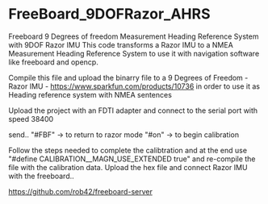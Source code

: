 FreeBoard_9DOFRazor_AHRS
========================

Freeboard 9 Degrees of freedom 
Measurement Heading Reference System with 9DOF Razor IMU
This code transforms a Razor IMU to a NMEA Measurement Heading Reference System
to use it with navigation software like freeboard and opencp.

Compile this file and upload the binarry file to a
9 Degrees of Freedom - Razor IMU - https://www.sparkfun.com/products/10736
in order to use it as Heading reference system with NMEA sentences

Upload the project with an FDTI adapter and connect to the serial port
with speed 38400 

send..
"#FBF" -> to return to razor mode 
"#on"  -> to begin calibration

Follow the steps needed to complete the calibtration and at the end
use 
"#define CALIBRATION__MAGN_USE_EXTENDED true"
and  re-compile the file with the calibration data.
Upload the hex file and connect Razor IMU with the freeboard..

https://github.com/rob42/freeboard-server


